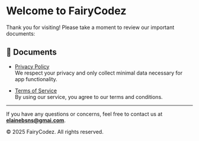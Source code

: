 # Welcome to FairyCodez

Thank you for visiting! Please take a moment to review our important documents:

## 📄 Documents

- [Privacy Policy](https://katielaineai.github.io/discord-docs/PrivPolicy.html)  
  We respect your privacy and only collect minimal data necessary for app functionality.

- [Terms of Service](https://katielaineai.github.io/discord-docs/ToS.html)  
  By using our service, you agree to our terms and conditions.

---

If you have any questions or concerns, feel free to contact us at **elainebsns@gmai.com**.  

&copy; 2025 FairyCodez. All rights reserved.
